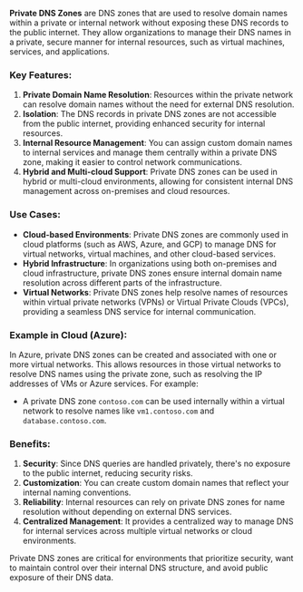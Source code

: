 **Private DNS Zones** are DNS zones that are used to resolve domain names within a private or internal network without exposing these DNS records to the public internet. They allow organizations to manage their DNS names in a private, secure manner for internal resources, such as virtual machines, services, and applications.

### Key Features:
1. **Private Domain Name Resolution**: Resources within the private network can resolve domain names without the need for external DNS resolution.
2. **Isolation**: The DNS records in private DNS zones are not accessible from the public internet, providing enhanced security for internal resources.
3. **Internal Resource Management**: You can assign custom domain names to internal services and manage them centrally within a private DNS zone, making it easier to control network communications.
4. **Hybrid and Multi-cloud Support**: Private DNS zones can be used in hybrid or multi-cloud environments, allowing for consistent internal DNS management across on-premises and cloud resources.

### Use Cases:
- **Cloud-based Environments**: Private DNS zones are commonly used in cloud platforms (such as AWS, Azure, and GCP) to manage DNS for virtual networks, virtual machines, and other cloud-based services.
- **Hybrid Infrastructure**: In organizations using both on-premises and cloud infrastructure, private DNS zones ensure internal domain name resolution across different parts of the infrastructure.
- **Virtual Networks**: Private DNS zones help resolve names of resources within virtual private networks (VPNs) or Virtual Private Clouds (VPCs), providing a seamless DNS service for internal communication.

### Example in Cloud (Azure):
In Azure, private DNS zones can be created and associated with one or more virtual networks. This allows resources in those virtual networks to resolve DNS names using the private zone, such as resolving the IP addresses of VMs or Azure services. For example:
- A private DNS zone `contoso.com` can be used internally within a virtual network to resolve names like `vm1.contoso.com` and `database.contoso.com`.

### Benefits:
1. **Security**: Since DNS queries are handled privately, there's no exposure to the public internet, reducing security risks.
2. **Customization**: You can create custom domain names that reflect your internal naming conventions.
3. **Reliability**: Internal resources can rely on private DNS zones for name resolution without depending on external DNS services.
4. **Centralized Management**: It provides a centralized way to manage DNS for internal services across multiple virtual networks or cloud environments.

Private DNS zones are critical for environments that prioritize security, want to maintain control over their internal DNS structure, and avoid public exposure of their DNS data.
